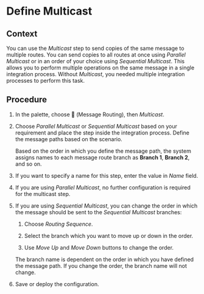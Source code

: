<!-- loio17de3ea5757146d5994a31a3c4d4fbfb -->

<link rel="stylesheet" type="text/css" href="../css/sap-icons.css"/>

# Define Multicast



## Context

You can use the *Multicast* step to send copies of the same message to multiple routes. You can send copies to all routes at once using *Parallel Multicast* or in an order of your choice using *Sequential Multicast*. This allows you to perform multiple operations on the same message in a single integration process. Without *Multicast*, you needed multiple integration processes to perform this task.



## Procedure

1.  In the palette, choose <span class="SAP-icons"></span> \(Message Routing\), then *Multicast*.

2.  Choose *Parallel Multicast* or *Sequential Multicast* based on your requirement and place the step inside the integration process. Define the message paths based on the scenario.

    Based on the order in which you define the message path, the system assigns names to each message route branch as **Branch 1**, **Branch 2**, and so on.

3.  If you want to specify a name for this step, enter the value in *Name* field.

4.  If you are using *Parallel Multicast*, no further configuration is required for the multicast step.

5.  If you are using *Sequential Multicast*, you can change the order in which the message should be sent to the *Sequential Multicast* branches:

    1.  Choose *Routing Sequence*.

    2.  Select the branch which you want to move up or down in the order.

    3.  Use *Move Up* and *Move Down* buttons to change the order.


    The branch name is dependent on the order in which you have defined the message path. If you change the order, the branch name will not change.

6.  Save or deploy the configuration.


